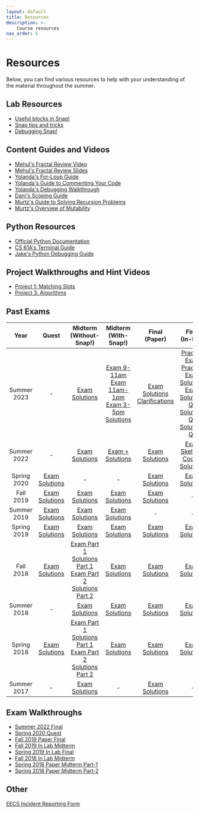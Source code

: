 ```yaml
---
layout: default
title: Resources
description: >-
    Course resources
nav_order: 5
---
```



# Resources

Below, you can find various resources to help with your understanding of the material throughout the summer.

## Lab Resources

* [Useful blocks in Snap!](https://docs.google.com/document/d/16j-3p_mMLS6DB3lUr2_wSYOhUOP-WencXrFnzZRpHyo/edit)
* [Snap tips and tricks ](https://docs.google.com/document/d/1PcnJHRVdttYCBnfEgfEOadMEI6SBcM18U44xNpr0wK0/edit)
* [Debugging Snap!](https://docs.google.com/document/d/16gaxemuImuABVoe8C_lrmEd3EKz53QtWHe2OwkHMcBE/edit?usp=sharing)


## Content Guides and Videos
* [Mehul's Fractal Review Video](https://youtu.be/ioOvJ9S268s)
* [Mehul's Fractal Review Slides](https://docs.google.com/presentation/d/10TgeE-YHSQOW5JmK9qf9BBfD83pj9zDcuZ8SnGyR7P4/edit?usp=sharing)
* [Yolanda's For-Loop Guide](https://docs.google.com/document/u/1/d/e/2PACX-1vQYoK-JYX_voUwliAbcn1oyvvgZSurn2C1E72Y8Qf9HeFTr2fFBbgPxpnYTMaR0Rkn82F8-Fq7QxzK6/pub?embedded=true)
* [Yolanda's Guide to Commenting Your Code](https://docs.google.com/document/u/1/d/e/2PACX-1vSrtiqOPprVJ327uvCj9aRGXJYGP9hjOMJyz_vSxK237PNnTCYumvE24QYcbmA_Xy8voUPOqHzXtZOO/pub?embedded=true)
* [Yolanda's Debugging Walkthrough](https://www.youtube.com/watch?v=nAgsZ_fVcw0&t=6s)
* [Dani's Scoping Guide](https://docs.google.com/document/d/1U-J-sTELYsX7Sy_zAJhvTr31nwd6Ip5cZsDLMHMSiZk/edit)
* [Murtz's Guide to Solving Recursion Problems](https://murtz5253.github.io/recursion.pdf)
* [Murtz's Overview of Mutability](https://youtu.be/kf7Fx8zZLCI)


## Python Resources

* [Official Python Documentation](https://docs.python.org/3/tutorial/index.html)
* [CS 61A's Terminal Guide](https://inst.eecs.berkeley.edu/~cs61a/sp19/articles/unix.html)
* [Jake's Python Debugging Guide](https://docs.google.com/document/u/1/d/e/2PACX-1vRqCD_Vmn0tYhoOrcju_9b3mrmjLYuJt2VJDMYpUDpTxFIfvY4AFWWQh0Hwl3Yj7kduSe0gYV5UvLdT/pub?embedded=true)

## Project Walkthroughs and Hint Videos

* [Project 1: Matching Slots](https://drive.google.com/file/d/1cGPSgDZz56jPghbzh2wnFYYCdw55ms8I/view?usp=sharing)
* [Project 3: Algorithms](https://www.youtube.com/playlist?list=PL34ReHGfKCa93yNL1WZacxM3nG8zJndfQ)

## Past Exams

| Year        |  Quest | Midterm (Without-Snap!) | Midterm (With-Snap!) | Final (Paper) | Final (In-Lab) |    
| :----:      | :----: | :----:          | :----:           | :----:        | :----:         |
| Summer 2023 | - |[Exam](https://drive.google.com/file/d/10jmfiZPNDI5uQI05owrF5zL9nlrQ6f7E/view?usp=sharing) [Solutions](https://drive.google.com/file/d/15JVkLNUjx5y3fEbBKaUQRnoLZraag52Y/view?usp=sharing)| [Exam 9-11am](https://drive.google.com/file/d/1G19VfF5RIOXfHoZR1aqrJYJ5Msf6XXiy/view?usp=sharing) [Exam 11am-1pm](https://drive.google.com/file/d/1KeQzZ3XFwbtJ2dPWtPxe5nHtoQ3tqDpp/view?usp=sharing) [Exam 3-5pm](https://drive.google.com/file/d/1ihEmzHacBgA9sMtoYj9fKyUJUUrPEqhu/view?usp=sharing) [Solutions](https://docs.google.com/document/d/1-iJmT8cYw3H96Gl-dnUoh9U1swqNnLub9n9bTsrDO9k/edit?usp=sharing)|[Exam](https://drive.google.com/file/d/1IDzaiaCJX3mElz37F7FfP7EdtMwJW9Mm/view?usp=sharing) [Solutions](https://drive.google.com/file/d/1vIYrShUM5lpBX1MyRgiPG20T9hjIKIS5/view?usp=drive_link) [Clarifications](https://docs.google.com/document/d/1t69ewQCLvnLY17BU-z5eFsGlo8CPzJSH05JnYKLbqSI/edit?usp=sharing) | [Practice Exam](https://static.us.edusercontent.com/files/lyAU8TfKbdSgGwmbR7X4fw7Z) [Practice Exam Solutions](https://static.us.edusercontent.com/files/u0njWlpvYaEzPJbRuZbWaVjk)  [Exam](https://drive.google.com/file/d/1uhJJu_QGLzTyzpKYPHu16IkQYaEWdRxC/view?usp=sharing) [Solutions Q1](https://drive.google.com/file/d/1VFS3_ycsXD3l6QVRSZJK6yOjKOHlB8BE/view?usp=sharing) [Solutions Q2](https://static.us.edusercontent.com/files/xlNPgBWuNx2UDx0iWePuXKVa) [Solutions Q3](https://static.us.edusercontent.com/files/opBbNZ71qv41lENJGi52HkzK)|
| Summer 2022 | - |[Exam](https://drive.google.com/file/d/13yRMg8UbTQpS-X7u78j7MhXx9OUhrt82/view) [Solutions](https://drive.google.com/file/d/1s9n_CoJB5RpaNuUmxPBRxVfXgPOQLWIz/view)| [Exam + Solutions](https://drive.google.com/file/d/1CO4AartRWdyw-vIgIS1lzzcqgDSbFB9S/view)| [Exam](https://drive.google.com/file/d/1G_blwdl9uMn2jTvMjbs7ZVy2Hnc5JJiS/view?usp=sharing) [Solutions](https://drive.google.com/file/d/1RNL6ChgNuiQ00ngHOBjoVq4I8UEOlzzL/view?usp=sharing) | [Exam](https://drive.google.com/file/d/1OyR9Zk3q11Xi6xqzQSmq8QdVb3OVHjIW/view?usp=sharing) [Skeleton Code + Solutions](https://drive.google.com/drive/folders/1_u7rsTT0RpfIIxDUVApwJjVgUo2-lEp6?usp=sharing) |
| Spring 2020 | [Exam](https://drive.google.com/file/d/1sCleoTMSogFmyihz1-ns71riunWtl1ir/view?usp=sharing) [Solutions](https://drive.google.com/file/d/1lSs3TXCJrqB22zgLBByZTI1-5ITqfE9K/view) | - | - | [Exam](https://drive.google.com/file/d/1IXByRzNhPgjmiDDb9kufU4x02Gx2xI9C/view?usp=sharing) [Solutions](https://drive.google.com/file/d/192pX5wig1Y-2p9OVktznTe0Obf5faode/view?usp=sharing) | [Exam](https://drive.google.com/file/d/1ZuWs6FWDZAsVCJSDLiPXIfLePhm-eBfT/view?usp=sharing) [Solutions](https://drive.google.com/file/d/1Qt_J4YJsByPxZ4kRvLe7IFwDJrftOuzX/view?usp=sharing) |
| Fall 2019   | [Exam](http://cs10.org/sp20/exams/quest/2019Fa/exam.pdf) [Solutions](http://cs10.org/sp20/exams/quest/2019Fa/answers.pdf) | [Exam](http://cs10.org/sp20/exams/midterm/2019Fa/exam.pdf) [Solutions](http://cs10.org/sp20/exams/midterm/2019Fa/answers.pdf) | [Exam](http://cs10.org/sp20/exams/in-lab-midterm/2019Fa/exam.pdf) [Solutions](http://cs10.org/sp20/exams/in-lab-midterm/2019Fa/answers.pdf) | [Exam](http://cs10.org/sp20/exams/final/2019Fa/exam.pdf) [Solutions](http://cs10.org/sp20/exams/final/2019Fa/answers.pdf) | - |
| Summer 2019 | [Exam](http://cs10.org/sp20/exams/quest/2019Su/exam.pdf) [Solutions](http://cs10.org/sp20/exams/quest/2019Su/answers.pdf) | [Exam](http://cs10.org/sp20/exams/midterm/2019Su/exam.pdf) [Solutions](http://cs10.org/sp20/exams/midterm/2019Su/answers.pdf) | [Exam](http://cs10.org/sp20/exams/in-lab-midterm/2019Su/exam.pdf) [Solutions](https://cloud.snap.berkeley.edu/snapsource/snap.html#present:Username=emansishah&ProjectName=In-Lab%20Midterm%20Su19%20Solutions) | - | - |
| Spring 2019 | [Exam](http://cs10.org/sp20/exams/quest/2019Sp/exam.pdf) [Solutions](http://cs10.org/sp20/exams/quest/2019Sp/answers.pdf) | [Exam](http://cs10.org/sp20/exams/midterm/2019Sp/exam.pdf) [Solutions](http://cs10.org/sp20/exams/midterm/2019Sp/answers.pdf) | [Exam](http://cs10.org/sp20/exams/in-lab-midterm/2019Sp/exam.pdf) [Solutions](http://cs10.org/sp20/exams/in-lab-midterm/2019Sp/answers.pdf) | [Exam](http://cs10.org/sp20/exams/final/2019Sp/exam.pdf) [Solutions](http://cs10.org/sp20/exams/final/2019Sp/answers.pdf) | [Exam](http://cs10.org/sp20/exams/in-lab-final/2019Sp/exam.pdf) [Solutions](http://cs10.org/sp20/exams/in-lab-final/2019Sp/answers.pdf) |
| Fall 2018   | [Exam](http://cs10.org/sp20/exams/quest/2018Fa/exam.pdf) [Solutions](http://cs10.org/sp20/exams/quest/2018Fa/answers.pdf) | [Exam Part 1](http://cs10.org/sp20/exams/midterm/2018Fa/exam1.pdf) [Solutions Part 1](http://cs10.org/sp20/exams/midterm/2018Fa/answers1.pdf) [Exam Part 2](http://cs10.org/sp20/exams/midterm/2018Fa/exam2.pdf) [Solutions Part 2](http://cs10.org/sp20/exams/midterm/2018Fa/answers2.pdf)| [Exam](http://cs10.org/sp20/exams/in-lab-midterm/2018Fa/exam.pdf) [Solutions](http://cs10.org/sp20/exams/in-lab-midterm/2018Fa/answers.pdf) | [Exam](http://cs10.org/sp20/exams/final/2018Fa/exam.pdf) [Solutions](http://cs10.org/sp20/exams/final/2018Fa/answers.pdf) | [Exam](http://cs10.org/sp20/exams/in-lab-final/2018Fa/exam.pdf) [Solutions](http://cs10.org/sp20/exams/in-lab-final/2018Fa/answers.pdf) |
| Summer 2018 | - | [Exam](http://cs10.org/sp20/exams/midterm/2018Su/exam.pdf) [Solutions](http://cs10.org/sp20/exams/midterm/2018Su/answers.pdf) | [Exam](http://cs10.org/sp20/exams/in-lab-midterm/2018Su/exam.pdf) [Solutions](http://cs10.org/sp20/exams/in-lab-midterm/2018Su/answers.pdf) | [Exam](http://cs10.org/sp20/exams/final/2018Su/exam.pdf) [Solutions](http://cs10.org/sp20/exams/final/2018Su/answers.pdf) | [Exam](http://cs10.org/sp20/exams/in-lab-final/2018Su/exam.pdf) [Solutions](http://cs10.org/sp20/exams/in-lab-final/2018Su/answers.pdf) |
| Spring 2018 | [Exam](http://cs10.org/sp20/exams/quest/2018Sp/exam.pdf) [Solutions](http://cs10.org/sp20/exams/quest/2018Sp/answers.pdf) | [Exam Part 1](http://cs10.org/sp20/exams/midterm/2018Sp/exam1.pdf) [Solutions Part 1](http://cs10.org/sp20/exams/midterm/2018Sp/answers1.pdf) [Exam Part 2](http://cs10.org/sp20/exams/midterm/2018Sp/exam2.pdf) [Solutions Part 2](http://cs10.org/sp20/exams/midterm/2018Sp/answers2.pdf) | [Exam](http://cs10.org/sp20/exams/in-lab-midterm/2018Sp/exam.pdf) [Solutions](http://cs10.org/sp20/exams/in-lab-midterm/2018Sp/answers.pdf) | [Exam](http://cs10.org/sp20/exams/final/2018Sp/exam.pdf) [Solutions](http://cs10.org/sp20/exams/final/2018Sp/answers.pdf) | [Exam](http://cs10.org/sp20/exams/in-lab-final/2018Sp/exam.pdf) [Solutions](http://cs10.org/sp20/exams/in-lab-final/2018Sp/answers.pdf) |
| Summer 2017 | - | [Exam](http://cs10.org/sp20/exams/midterm/2017Su/exam.pdf) [Solutions](http://cs10.org/sp20/exams/midterm/2017Su/answers.pdf) | - | [Exam](http://cs10.org/sp20/exams/final/2018Su/exam.pdf) [Solutions](http://cs10.org/sp20/exams/final/2018Su/answers.pdf) | - |

## Exam Walkthroughs
* [Summer 2022 Final](https://youtu.be/rS2Av0stp5w?list=PLVjI1AKNyfVOnDpcdm4Mf53ARt2u85YuW)
* [Spring 2020 Quest](https://youtu.be/v38P5quvoMc)
* [Fall 2019 Paper Final](https://drive.google.com/file/d/1Dr8B2KYtgWigDWvwbp7LxN9STVpZh62J/view)
* [Fall 2019 In Lab Midterm](https://drive.google.com/file/d/1JmpiLRFYjk-_7plYcDDyzmGgRQv3bO7_/view)
* [Spring 2019 In Lab Final](https://youtube.com/playlist?list=PLVjI1AKNyfVPgZJiKuE86KdmfYFPpDEDQ)
* [Fall 2018 In Lab Midterm](https://youtu.be/V17VqEmAs8I)
* [Spring 2018 Paper Midterm Part-1](https://drive.google.com/file/d/1jmaPADadANdxP8hJdce__TGmUyqsUZ0k/view)
* [Spring 2018 Paper Midterm Part-2](https://drive.google.com/file/d/1sBu17ih8SVTp5SEuFRAlkb9j0VV6mmge/view)

## Other
[EECS Incident Reporting Form](https://docs.google.com/forms/d/e/1FAIpQLSc4NYHdUJ8IzYA1SoiTinWBybGWkj0mfmdnHAeygAxkZajelQ/viewform)
